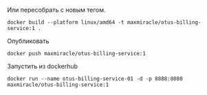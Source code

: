 Или пересобрать с новым тегом.
```shell
docker build --platform linux/amd64 -t maxmiracle/otus-billing-service:1 .
```

Опубликовать
```shell
docker push maxmiracle/otus-billing-service:1
```

Запустить из dockerhub
```shell
docker run --name otus-billing-service-01 -d -p 8888:8080 maxmiracle/otus-billing-service:1
```
